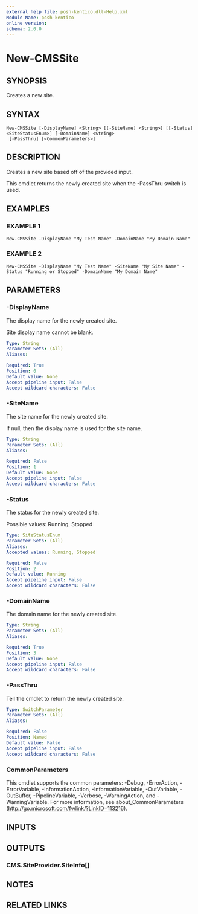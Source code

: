 ```yaml
---
external help file: posh-kentico.dll-Help.xml
Module Name: posh-kentico
online version:
schema: 2.0.0
---
```


# New-CMSSite

## SYNOPSIS
Creates a new site.

## SYNTAX

```
New-CMSSite [-DisplayName] <String> [[-SiteName] <String>] [[-Status] <SiteStatusEnum>] [-DomainName] <String>
 [-PassThru] [<CommonParameters>]
```

## DESCRIPTION
Creates a new site based off of the provided input.

This cmdlet returns the newly created site when the -PassThru switch is used.

## EXAMPLES

### EXAMPLE 1
```
New-CMSSite -DisplayName "My Test Name" -DomainName "My Domain Name"
```

### EXAMPLE 2
```
New-CMSSite -DisplayName "My Test Name" -SiteName "My Site Name" -Status "Running or Stopped" -DomainName "My Domain Name"
```

## PARAMETERS

### -DisplayName
The display name for the newly created site.

Site display name cannot be blank.

```yaml
Type: String
Parameter Sets: (All)
Aliases:

Required: True
Position: 0
Default value: None
Accept pipeline input: False
Accept wildcard characters: False
```

### -SiteName
The site name for the newly created site.

If null, then the display name is used for the site name.

```yaml
Type: String
Parameter Sets: (All)
Aliases:

Required: False
Position: 1
Default value: None
Accept pipeline input: False
Accept wildcard characters: False
```

### -Status
The status for the newly created site.

Possible values: Running, Stopped

```yaml
Type: SiteStatusEnum
Parameter Sets: (All)
Aliases:
Accepted values: Running, Stopped

Required: False
Position: 2
Default value: Running
Accept pipeline input: False
Accept wildcard characters: False
```

### -DomainName
The domain name for the newly created site.

```yaml
Type: String
Parameter Sets: (All)
Aliases:

Required: True
Position: 3
Default value: None
Accept pipeline input: False
Accept wildcard characters: False
```

### -PassThru
Tell the cmdlet to return the newly created site.

```yaml
Type: SwitchParameter
Parameter Sets: (All)
Aliases:

Required: False
Position: Named
Default value: False
Accept pipeline input: False
Accept wildcard characters: False
```

### CommonParameters
This cmdlet supports the common parameters: -Debug, -ErrorAction, -ErrorVariable, -InformationAction, -InformationVariable, -OutVariable, -OutBuffer, -PipelineVariable, -Verbose, -WarningAction, and -WarningVariable.
For more information, see about_CommonParameters (http://go.microsoft.com/fwlink/?LinkID=113216).

## INPUTS

## OUTPUTS

### CMS.SiteProvider.SiteInfo[]

## NOTES

## RELATED LINKS
